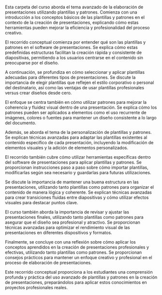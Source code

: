 Esta carpeta del curso aborda el tema avanzado de la elaboración de presentaciones utilizando plantillas y patrones. Comienza con una introducción a los conceptos básicos de las plantillas y patrones en el contexto de la creación de presentaciones, explicando cómo estas herramientas pueden mejorar la eficiencia y profesionalidad del proceso creativo.

El recorrido conceptual comienza por entender qué son las plantillas y patrones en el software de presentaciones. Se explica cómo estas predefinidas estructuras facilitan la creación rápida y consistente de diapositivas, permitiendo a los usuarios centrarse en el contenido sin preocuparse por el diseño.

A continuación, se profundiza en cómo seleccionar y aplicar plantillas adecuadas para diferentes tipos de presentaciones. Se discute la importancia de elegir plantillas que reflejen el estilo corporativo o personal del destinatario, así como las ventajas de usar plantillas profesionales versus crear diseños desde cero.

El enfoque se centra también en cómo utilizar patrones para mejorar la coherencia y fluidez visual dentro de una presentación. Se explica cómo los patrones pueden ser aplicados a elementos como el uso recurrente de imágenes, colores o fuentes para mantener un diseño consistente a lo largo del documento.

Además, se aborda el tema de la personalización de plantillas y patrones. Se explican técnicas avanzadas para adaptar las plantillas existentes al contenido específico de cada presentación, incluyendo la modificación de elementos visuales y la adición de elementos personalizados.

El recorrido también cubre cómo utilizar herramientas específicas dentro del software de presentaciones para aplicar plantillas y patrones. Se proporcionan instrucciones paso a paso sobre cómo importar plantillas, modificarlas según sea necesario y guardarlas para futuras utilizaciones.

Se discute la importancia de mantener una buena estructura en las presentaciones, utilizando tanto plantillas como patrones para organizar el contenido de manera lógica y coherente. Se explican técnicas avanzadas para crear transiciones fluidas entre diapositivas y cómo utilizar efectos visuales para destacar puntos clave.

El curso también aborda la importancia de revisar y ajustar las presentaciones finales, utilizando tanto plantillas como patrones para asegurar que el diseño sea profesional y atractivo. Se proporcionan técnicas avanzadas para optimizar el rendimiento visual de las presentaciones en diferentes dispositivos y formatos.

Finalmente, se concluye con una reflexión sobre cómo aplicar los conceptos aprendidos en la creación de presentaciones profesionales y efectivas, utilizando tanto plantillas como patrones. Se proporcionan consejos prácticos para mantener un enfoque creativo y profesional en el proceso de elaboración de presentaciones.

Este recorrido conceptual proporciona a los estudiantes una comprensión profunda y práctica del uso avanzado de plantillas y patrones en la creación de presentaciones, preparándolos para aplicar estos conocimientos en proyectos profesionales reales.
